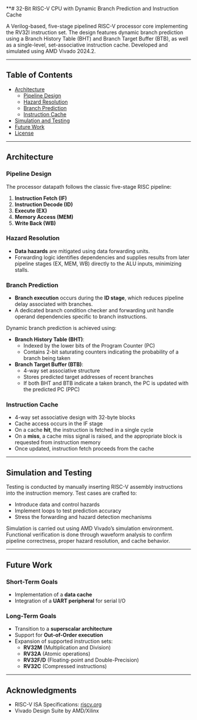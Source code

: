 **# 32-Bit RISC-V CPU with Dynamic Branch Prediction and Instruction Cache

A Verilog-based, five-stage pipelined RISC-V processor core implementing the RV32I instruction set. The design features dynamic branch prediction using a Branch History Table (BHT) and Branch Target Buffer (BTB), as well as a single-level, set-associative instruction cache. Developed and simulated using AMD Vivado 2024.2.

---

## Table of Contents
- [Architecture](#architecture)
  - [Pipeline Design](#pipeline-design)
  - [Hazard Resolution](#hazard-resolution)
  - [Branch Prediction](#branch-prediction)
  - [Instruction Cache](#instruction-cache)
- [Simulation and Testing](#simulation-and-testing)
- [Future Work](#future-work)
- [License](#license)

---

## Architecture

### Pipeline Design

The processor datapath follows the classic five-stage RISC pipeline:
1. **Instruction Fetch (IF)**
2. **Instruction Decode (ID)**
3. **Execute (EX)**
4. **Memory Access (MEM)**
5. **Write Back (WB)**

### Hazard Resolution

- **Data hazards** are mitigated using data forwarding units.
- Forwarding logic identifies dependencies and supplies results from later pipeline stages (EX, MEM, WB) directly to the ALU inputs, minimizing stalls.

### Branch Prediction

- **Branch execution** occurs during the **ID stage**, which reduces pipeline delay associated with branches.
- A dedicated branch condition checker and forwarding unit handle operand dependencies specific to branch instructions.

Dynamic branch prediction is achieved using:
- **Branch History Table (BHT)**:
  - Indexed by the lower bits of the Program Counter (PC)
  - Contains 2-bit saturating counters indicating the probability of a branch being taken
- **Branch Target Buffer (BTB)**:
  - 4-way set associative structure
  - Stores predicted target addresses of recent branches
  - If both BHT and BTB indicate a taken branch, the PC is updated with the predicted PC (PPC)

### Instruction Cache

- 4-way set associative design with 32-byte blocks
- Cache access occurs in the IF stage
- On a cache **hit**, the instruction is fetched in a single cycle
- On a **miss**, a cache miss signal is raised, and the appropriate block is requested from instruction memory
- Once updated, instruction fetch proceeds from the cache

---

## Simulation and Testing

Testing is conducted by manually inserting RISC-V assembly instructions into the instruction memory. Test cases are crafted to:
- Introduce data and control hazards
- Implement loops to test prediction accuracy
- Stress the forwarding and hazard detection mechanisms

Simulation is carried out using AMD Vivado’s simulation environment. Functional verification is done through waveform analysis to confirm pipeline correctness, proper hazard resolution, and cache behavior.

---

## Future Work

### Short-Term Goals
- Implementation of a **data cache**
- Integration of a **UART peripheral** for serial I/O

### Long-Term Goals
- Transition to a **superscalar architecture**
- Support for **Out-of-Order execution**
- Expansion of supported instruction sets:
  - **RV32M** (Multiplication and Division)
  - **RV32A** (Atomic operations)
  - **RV32F/D** (Floating-point and Double-Precision)
  - **RV32C** (Compressed instructions)

---

## Acknowledgments

- RISC-V ISA Specifications: [riscv.org](https://riscv.org/specifications/)
- Vivado Design Suite by AMD/Xilinx

